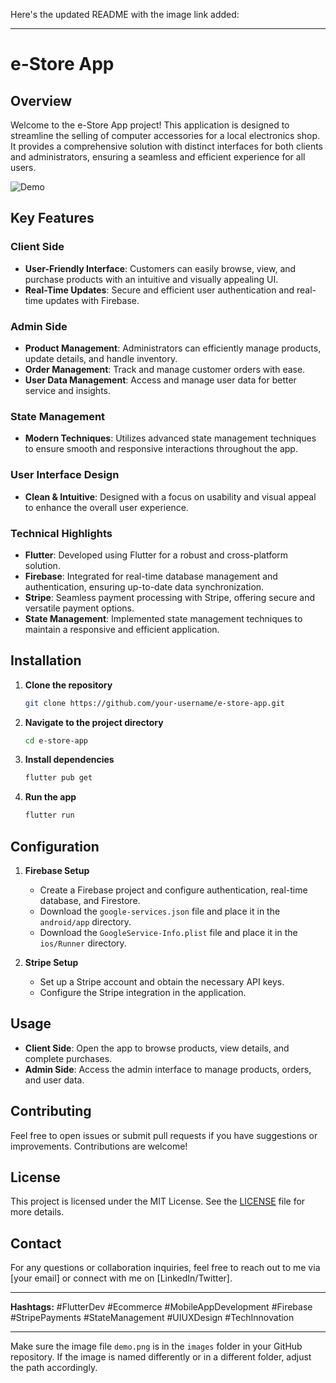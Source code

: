 Here's the updated README with the image link added:

---

# e-Store App

## Overview

Welcome to the e-Store App project! This application is designed to streamline the selling of computer accessories for a local electronics shop. It provides a comprehensive solution with distinct interfaces for both clients and administrators, ensuring a seamless and efficient experience for all users.

![Demo](images/demo.png)

## Key Features

### Client Side
- **User-Friendly Interface**: Customers can easily browse, view, and purchase products with an intuitive and visually appealing UI.
- **Real-Time Updates**: Secure and efficient user authentication and real-time updates with Firebase.

### Admin Side
- **Product Management**: Administrators can efficiently manage products, update details, and handle inventory.
- **Order Management**: Track and manage customer orders with ease.
- **User Data Management**: Access and manage user data for better service and insights.

### State Management
- **Modern Techniques**: Utilizes advanced state management techniques to ensure smooth and responsive interactions throughout the app.

### User Interface Design
- **Clean & Intuitive**: Designed with a focus on usability and visual appeal to enhance the overall user experience.

### Technical Highlights
- **Flutter**: Developed using Flutter for a robust and cross-platform solution.
- **Firebase**: Integrated for real-time database management and authentication, ensuring up-to-date data synchronization.
- **Stripe**: Seamless payment processing with Stripe, offering secure and versatile payment options.
- **State Management**: Implemented state management techniques to maintain a responsive and efficient application.

## Installation

1. **Clone the repository**
   ```bash
   git clone https://github.com/your-username/e-store-app.git
   ```

2. **Navigate to the project directory**
   ```bash
   cd e-store-app
   ```

3. **Install dependencies**
   ```bash
   flutter pub get
   ```

4. **Run the app**
   ```bash
   flutter run
   ```

## Configuration

1. **Firebase Setup**
   - Create a Firebase project and configure authentication, real-time database, and Firestore.
   - Download the `google-services.json` file and place it in the `android/app` directory.
   - Download the `GoogleService-Info.plist` file and place it in the `ios/Runner` directory.

2. **Stripe Setup**
   - Set up a Stripe account and obtain the necessary API keys.
   - Configure the Stripe integration in the application.

## Usage

- **Client Side**: Open the app to browse products, view details, and complete purchases.
- **Admin Side**: Access the admin interface to manage products, orders, and user data.

## Contributing

Feel free to open issues or submit pull requests if you have suggestions or improvements. Contributions are welcome!

## License

This project is licensed under the MIT License. See the [LICENSE](LICENSE) file for more details.

## Contact

For any questions or collaboration inquiries, feel free to reach out to me via [your email] or connect with me on [LinkedIn/Twitter].

---

**Hashtags:** #FlutterDev #Ecommerce #MobileAppDevelopment #Firebase #StripePayments #StateManagement #UIUXDesign #TechInnovation

---

Make sure the image file `demo.png` is in the `images` folder in your GitHub repository. If the image is named differently or in a different folder, adjust the path accordingly.
